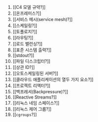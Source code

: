 1. [[C4 모델 규약?]]
2. [[온프레미스?]]
3. [[서비스 메시(service mesh)?]]
4. [[스케일링?]]
5. [[토폴로지?]]
6. [[라우팅?]]
7. [[로드 밸런싱?]]
8. [[표준 시스템 출력?]]
9. [[stdout?]]
10. [[파일 디스크립터?]]
11. [[상관 ID?]]
12. [[오토스케일링된 서버?]]
13. [[클라우드 애플리케이션의 열두 가지 요소?]]
14. [[프로젝트 리액터?]]
15. [[백프레셔(Backpressure)?]]
16. [[Reactive Streams?]]
17. [[리눅스 네임 스페이스?]]
18. [[리눅스 제어 그룹?]]
19. [[`cgroups`?]]